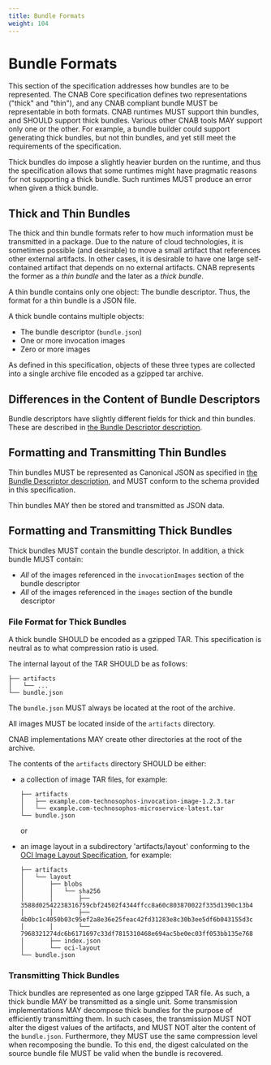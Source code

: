 ```yaml
---
title: Bundle Formats
weight: 104
---
```


# Bundle Formats

This section of the specification addresses how bundles are to be represented. The CNAB Core specification defines two representations ("thick" and "thin"), and any CNAB compliant bundle MUST be representable in both formats. CNAB runtimes MUST support thin bundles, and SHOULD support thick bundles. Various other CNAB tools MAY support only one or the other. For example, a bundle builder could support generating thick bundles, but not thin bundles, and yet still meet the requirements of the specification.

Thick bundles do impose a slightly heavier burden on the runtime, and thus the specification allows that some runtimes might have pragmatic reasons for not supporting a thick bundle. Such runtimes MUST produce an error when given a thick bundle.

## Thick and Thin Bundles

The thick and thin bundle formats refer to how much information must be transmitted in a package. Due to the nature of cloud technologies, it is sometimes possible (and desirable) to move a small artifact that references other external artifacts. In other cases, it is desirable to have one large self-contained artifact that depends on no external artifacts. CNAB represents the former as a _thin bundle_ and the later as a _thick bundle_.

A thin bundle contains only one object: The bundle descriptor. Thus, the format for a thin bundle is a JSON file.

A thick bundle contains multiple objects:

- The bundle descriptor (`bundle.json`)
- One or more invocation images
- Zero or more images

As defined in this specification, objects of these three types are collected into a single archive file encoded as a gzipped tar archive.

## Differences in the Content of Bundle Descriptors

Bundle descriptors have slightly different fields for thick and thin bundles. These are described in [the Bundle Descriptor description](101-bundle-json.md).

## Formatting and Transmitting Thin Bundles

Thin bundles MUST be represented as Canonical JSON as specified in [the Bundle Descriptor description](101-bundle-json.md), and MUST conform to the schema provided in this specification.

Thin bundles MAY then be stored and transmitted as JSON data.

## Formatting and Transmitting Thick Bundles

Thick bundles MUST contain the bundle descriptor. In addition, a thick bundle MUST contain:

- _All_ of the images referenced in the `invocationImages` section of the bundle descriptor
- _All_ of the images referenced in the `images` section of the bundle descriptor

### File Format for Thick Bundles

A thick bundle SHOULD be encoded as a gzipped TAR. This specification is neutral as to what compression ratio is used.

The internal layout of the TAR SHOULD be as follows:
```
├── artifacts
│   └── ...
└── bundle.json
```
The `bundle.json` MUST always be located at the root of the archive.

All images MUST be located inside of the `artifacts` directory.

CNAB implementations MAY create other directories at the root of the archive.

The contents of the `artifacts` directory SHOULD be either:
 
* a collection of image TAR files, for example:
    ```
    ├── artifacts
    │   ├── example.com-technosophos-invocation-image-1.2.3.tar
    │   └── example.com-technosophos-microservice-latest.tar
    └── bundle.json
    ```
    or
 
* an image layout in a subdirectory 'artifacts/layout' conforming to the [OCI Image Layout Specification](https://github.com/opencontainers/image-spec/blob/master/image-layout.md), for example:
    ```
    ├── artifacts
    │   └── layout
    │       ├── blobs
    │       │   └── sha256
    │       │       ├── 3588d02542238316759cbf24502f4344ffcc8a60c803870022f335d1390c13b4
    │       │       ├── 4b0bc1c4050b03c95ef2a8e36e25feac42fd31283e8c30b3ee5df6b043155d3c
    │       │       └── 7968321274dc6b6171697c33df7815310468e694ac5be0ec03ff053bb135e768
    │       ├── index.json
    │       └── oci-layout
    └── bundle.json
    ```
    

### Transmitting Thick Bundles

Thick bundles are represented as one large gzipped TAR file. As such, a thick bundle MAY be transmitted as a single unit. Some transmission implementations MAY decompose thick bundles for the purpose of efficiently transmitting them. In such cases, the transmission MUST NOT alter the digest values of the artifacts, and MUST NOT alter the content of the `bundle.json`. Furthermore, they MUST use the same compression level when recomposing the bundle. To this end, the digest calculated on the source bundle file MUST be valid when the bundle is recovered.